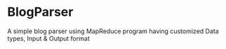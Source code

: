 BlogParser
==========

A simple blog parser using MapReduce program having customized Data types, Input &amp; Output format
